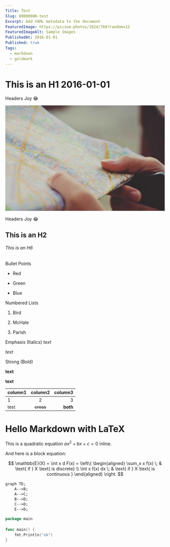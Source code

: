 ```yaml
---
Title: Test
Slug: 00000000-test
Excerpt: Add YAML metadata to the document
FeaturedImage: https://picsum.photos/1024/768?random=12
FeaturedImageAlt: Sample Images
PublishedAt: 2016-01-01
Published: true
Tags:
  - markdown
  - goldmark
---
```


# This is an H1 2016-01-01

Headers Joy :joy:

![alt text](image.jpg)

Headers Joy :joy:

## This is an H2

###### This is an H6

Bullet Points

- Red

- Green

- Blue

Numbered Lists

1. Bird

2. McHale

3. Parish

Emphasis (Italics)
_text_

_text_

Strong (Bold)

**text**

**text**

| column1 |  column2  |  column3 |
| :------ | :-------: | -------: |
| 1       |     2     |        3 |
| test    | ~~cross~~ | **both** |

# Hello Markdown with LaTeX

This is a quadratic equation $ax^2 + bx + c = 0$ inline.

And here is a block equation:

$$
\mathbb{E}(X) = \int x d F(x) = \left\{ \begin{aligned} \sum_x x f(x) \; & \text{ if } X \text{ is discrete}
\\ \int x f(x) dx \; & \text{ if } X \text{ is continuous }
\end{aligned} \right.
$$

```mermaid
graph TD;
    A-->B;
    A-->C;
    B-->D;
    C-->D;
    E-->D;
```

```go
package main

func main() {
	fmt.Println("ok")
}
```

